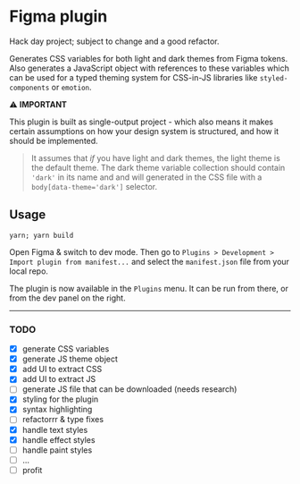 # Figma plugin

Hack day project; subject to change and a good refactor.

Generates CSS variables for both light and dark themes from Figma tokens.
Also generates a JavaScript object with references to these variables which can
be used for a typed theming system for CSS-in-JS libraries like
`styled-components` or `emotion`.

⚠️ **IMPORTANT**

This plugin is built as single-output project - which also means it makes
certain assumptions on how your design system is structured, and how it should
be implemented.

> It assumes that _if_ you have light and dark themes, the light theme is
> the default theme. The dark theme variable collection should contain `'dark'`
> in its name and and will generated in the CSS file with a
> `body[data-theme='dark']` selector.

## Usage

```
yarn; yarn build
```

Open Figma & switch to dev mode. Then go to `Plugins > Development > Import plugin from manifest...`
and select the `manifest.json` file from your local repo.

The plugin is now available in the `Plugins` menu. It can be run from there, or
from the dev panel on the right.

---

### TODO

- [x] generate CSS variables
- [x] generate JS theme object
- [x] add UI to extract CSS
- [x] add UI to extract JS
- [ ] generate JS file that can be downloaded (needs research)
- [x] styling for the plugin
- [x] syntax highlighting
- [ ] refactorrr & type fixes
- [x] handle text styles
- [x] handle effect styles
- [ ] handle paint styles
- [ ] ...
- [ ] profit
